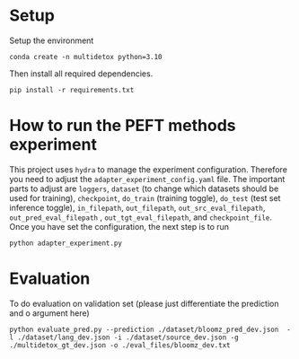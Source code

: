 # Setup
Setup the environment
```
conda create -n multidetox python=3.10
```
Then install all required dependencies.
```
pip install -r requirements.txt
```

# How to run the PEFT methods experiment
This project uses `hydra` to manage the experiment configuration. Therefore you need to adjust the `adapter_experiment_config.yaml` file. The important parts to adjust are `loggers`, `dataset` (to change which datasets should be used for training), `checkpoint`, `do_train` (training toggle), `do_test` (test set inference toggle), `in_filepath`, `out_filepath`, `out_src_eval_filepath`, `out_pred_eval_filepath` , `out_tgt_eval_filepath`, and `checkpoint_file`. Once you have set the configuration, the next step is to run 
```
python adapter_experiment.py
```


# Evaluation
To do evaluation on validation set (please just differentiate the prediction and o argument here)
```
python evaluate_pred.py --prediction ./dataset/bloomz_pred_dev.json  -l ./dataset/lang_dev.json -i ./dataset/source_dev.json -g ./multidetox_gt_dev.json -o ./eval_files/bloomz_dev.txt
```
